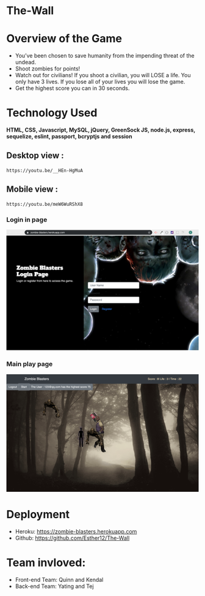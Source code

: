 # The-Wall

# Overview of the Game

- You’ve been chosen to save humanity from the impending threat of the undead.
- Shoot zombies for points!
- Watch out for civilians! If you shoot a civilian, you will LOSE a life. You only have 3 lives. If you lose all of your lives you will lose the game.
- Get the highest score you can in 30 seconds.

# Technology Used
**HTML, CSS, Javascript, MySQL, jQuery, GreenSock JS, node.js, express, sequelize, eslint, passport, bcryptjs and session**

## Desktop view :

```
https://youtu.be/__HEn-HgMuA
```

## Mobile view :

```
https://youtu.be/meW6WuRShX8
```

### Login in page
![Screenshot](/public/images/readme1.png)

### Main play page
![Screenshot](/public/images/readme2.png)
# Deployment

- Heroku: https://zombie-blasters.herokuapp.com
- Github: https://github.com/Esther12/The-Wall

# Team invloved:
- Front-end Team: Quinn and Kendal 
- Back-end Team: Yating and Tej
